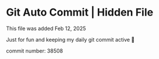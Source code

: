 # Git Auto Commit | Hidden File

This file was added Feb 12, 2025

Just for fun and keeping my daily git commit active 🤪

commit number: 38508
